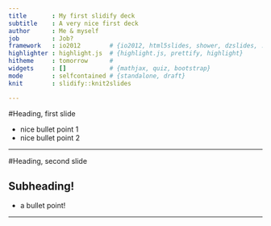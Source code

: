 ```yaml
---
title       : My first slidify deck
subtitle    : A very nice first deck
author      : Me & myself
job         : Job?
framework   : io2012        # {io2012, html5slides, shower, dzslides, ...}
highlighter : highlight.js  # {highlight.js, prettify, highlight}
hitheme     : tomorrow      # 
widgets     : []            # {mathjax, quiz, bootstrap}
mode        : selfcontained # {standalone, draft}
knit        : slidify::knit2slides

---
```

#Heading, first slide

* nice bullet point 1
* nice bullet point 2

---
#Heading, second slide
## Subheading!

* a bullet point!

---




